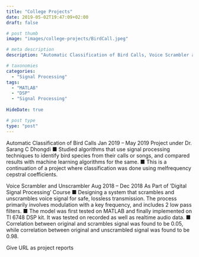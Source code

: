 ```yaml
---
title: "College Projects"
date: 2019-05-02T19:47:09+02:00
draft: false

# post thumb
image: "images/college-projects/BirdCall.jpeg"

# meta description
description: "Automatic Classification of Bird Calls, Voice Scrambler and Unscrambler"

# taxonomies
categories: 
  - "Signal Processing"
tags:
  - "MATLAB"
  - "DSP"
  - "Signal Processing"
  
HideDate: true

# post type
type: "post"
---
```


Automatic Classification of Bird Calls Jan 2019 – May 2019 Project under Dr. Sarang C Dhongdi
■ Studied algorithms that use signal processing techniques to identify bird species from their calls or songs, and compared results with machine learning algorithms for the same.
■ This is a continuation of a project where classification was done using mel­frequency cepstral coefficients.

Voice Scrambler and Unscrambler Aug 2018 – Dec 2018 As Part of ’Digital Signal Processing’ Course
■ Designing a system that scrambles and unscrambles voice signal for safe, loss­less transmission. The process primarily involves modulation with a key frequency, and includes 2 low pass filters.
■ The model was first tested on MATLAB and finally implemented on TI 6748 DSP kit. It was tested on recorded as well as real­time audio data.
■ Correlation between original and scrambles signal was found to be 0.05, while correlation between original and unscrambled signal was found to be 0.98.

Give URL as project reports

